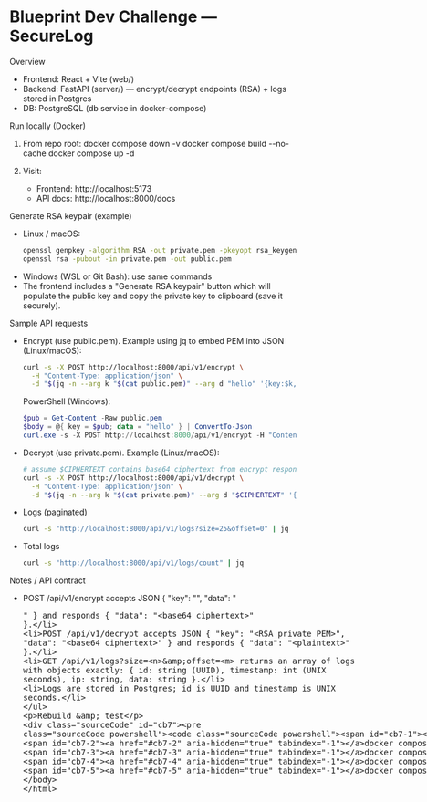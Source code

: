 # Blueprint Dev Challenge — SecureLog

Overview

- Frontend: React + Vite (web/)
- Backend: FastAPI (server/) — encrypt/decrypt endpoints (RSA) + logs stored in Postgres
- DB: PostgreSQL (db service in docker-compose)

Run locally (Docker)

1. From repo root:
   docker compose down -v
   docker compose build --no-cache
   docker compose up -d

2. Visit:
   - Frontend: http://localhost:5173
   - API docs: http://localhost:8000/docs

Generate RSA keypair (example)

- Linux / macOS:
  ```bash
  openssl genpkey -algorithm RSA -out private.pem -pkeyopt rsa_keygen_bits:2048
  openssl rsa -pubout -in private.pem -out public.pem
  ```
- Windows (WSL or Git Bash): use same commands
- The frontend includes a "Generate RSA keypair" button which will populate the public key and copy the private key to clipboard (save it securely).

Sample API requests

- Encrypt (use public.pem). Example using jq to embed PEM into JSON (Linux/macOS):

  ```bash
  curl -s -X POST http://localhost:8000/api/v1/encrypt \
    -H "Content-Type: application/json" \
    -d "$(jq -n --arg k "$(cat public.pem)" --arg d "hello" '{key:$k,data:$d}')" | jq
  ```

  PowerShell (Windows):

  ```powershell
  $pub = Get-Content -Raw public.pem
  $body = @{ key = $pub; data = "hello" } | ConvertTo-Json
  curl.exe -s -X POST http://localhost:8000/api/v1/encrypt -H "Content-Type: application/json" -d $body
  ```

- Decrypt (use private.pem). Example (Linux/macOS):

  ```bash
  # assume $CIPHERTEXT contains base64 ciphertext from encrypt response
  curl -s -X POST http://localhost:8000/api/v1/decrypt \
    -H "Content-Type: application/json" \
    -d "$(jq -n --arg k "$(cat private.pem)" --arg d "$CIPHERTEXT" '{key:$k,data:$d}')" | jq
  ```

- Logs (paginated)

  ```bash
  curl -s "http://localhost:8000/api/v1/logs?size=25&offset=0" | jq
  ```

- Total logs
  ```bash
  curl -s "http://localhost:8000/api/v1/logs/count" | jq
  ```

Notes / API contract

- POST /api/v1/encrypt accepts JSON { "key": "<RSA public PEM>", "data": "<plaintext>" } and responds { "data": "<base64 ciphertext>" }.
- POST /api/v1/decrypt accepts JSON { "key": "<RSA private PEM>", "data": "<base64 ciphertext>" } and responds { "data": "<plaintext>" }.
- GET /api/v1/logs?size=<n>&offset=<m> returns an array of logs with objects exactly: { id: string (UUID), timestamp: int (UNIX seconds), ip: string, data: string }.
- Logs are stored in Postgres; id is UUID and timestamp is UNIX seconds.

Rebuild & test

```powershell
cd C:\Users\Aarav\Documents\Schoolwork\BlueprintDevChallenge
docker compose down -v
docker compose build --no-cache
docker compose up -d
docker compose logs -f server web db
```
